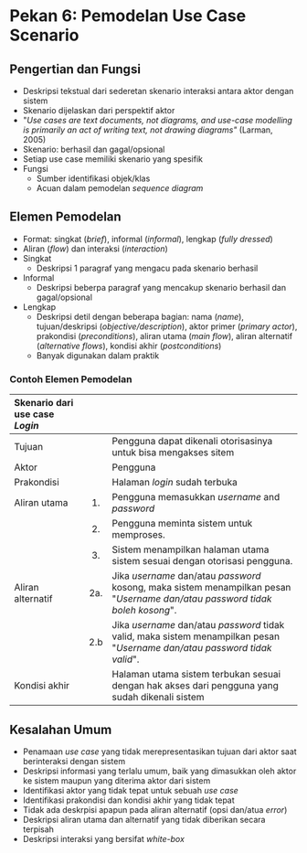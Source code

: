# Pekan 6: Pemodelan Use Case Scenario

## Pengertian dan Fungsi

- Deskripsi tekstual dari sederetan skenario interaksi antara aktor dengan sistem
- Skenario dijelaskan dari perspektif aktor
- "*Use cases are text documents, not diagrams, and use-case modelling is primarily an act of writing text, not drawing diagrams"* (Larman, 2005)
- Skenario: berhasil dan gagal/opsional
- Setiap use case memiliki skenario yang spesifik
- Fungsi
  - Sumber identifikasi objek/klas
  - Acuan dalam pemodelan *sequence diagram*

## Elemen Pemodelan

- Format: singkat (*brief*), informal (*informal*), lengkap (*fully dressed*)
- Aliran (*flow*) dan interaksi (*interaction*)
- Singkat
  - Deskripsi 1 paragraf yang mengacu pada skenario berhasil
- Informal
  - Deskripsi beberpa paragraf yang mencakup skenario berhasil dan gagal/opsional
- Lengkap
  - Deskripsi detil dengan beberapa bagian: nama (*name*), tujuan/deskripsi (*objective/description*), aktor primer (*primary actor*), prakondisi (*preconditions*), aliran utama (*main flow*), aliran alternatif (*alternative flows*), kondisi akhir (*postconditions*)
  - Banyak digunakan dalam praktik

### Contoh Elemen Pemodelan

|Skenario dari use case *Login*|||
|:---|:---:|:---|
|Tujuan||Pengguna dapat dikenali otorisasinya untuk bisa mengakses sitem|
|Aktor||Pengguna|
|Prakondisi||Halaman *login* sudah terbuka|
|Aliran utama|1.|Pengguna memasukkan *username* and *password*|
||2.|Pengguna meminta sistem untuk memproses.|
||3.|Sistem menampilkan halaman utama sistem sesuai dengan otorisasi pengguna.|
|Aliran alternatif|2a.|Jika *username* dan/atau *password* kosong, maka sistem menampilkan pesan "*Username dan/atau password tidak boleh kosong*".|
||2.b|Jika *username* dan/atau *password* tidak valid, maka sistem menampilkan pesan "*Username dan/atau password tidak valid*".|
|Kondisi akhir||Halaman utama sistem terbukan sesuai dengan hak akses dari pengguna yang sudah dikenali sistem|

## Kesalahan Umum

- Penamaan *use case* yang tidak merepresentasikan tujuan dari aktor saat berinteraksi dengan sistem
- Deskripsi informasi yang terlalu umum, baik yang dimasukkan oleh aktor ke sistem maupun yang diterima aktor dari sistem
- Identifikasi aktor yang tidak tepat untuk sebuah *use case*
- Identifikasi prakondisi dan kondisi akhir yang tidak tepat
- Tidak ada deskrpisi apapun pada aliran alternatif (opsi dan/atua *error*)
- Deskripsi aliran utama dan alternatif yang tidak diberikan secara terpisah
- Deskripsi interaksi yang bersifat *white-box*
